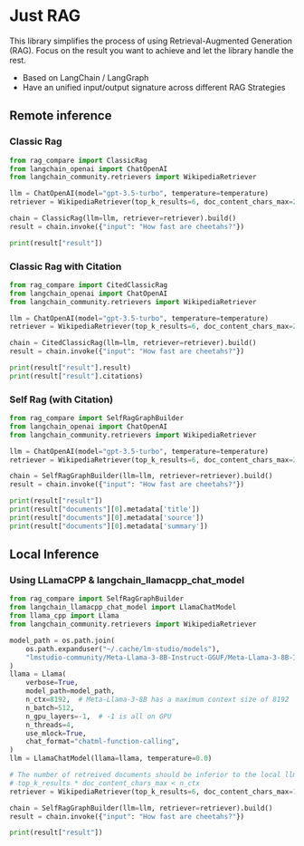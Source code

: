 # Just RAG

This library simplifies the process of using Retrieval-Augmented Generation (RAG). Focus on the result you want to achieve and let the library handle the rest.

- Based on LangChain / LangGraph
- Have an unified input/output signature across different RAG Strategies

## Remote inference
### Classic Rag

```python
from rag_compare import ClassicRag
from langchain_openai import ChatOpenAI
from langchain_community.retrievers import WikipediaRetriever

llm = ChatOpenAI(model="gpt-3.5-turbo", temperature=temperature)
retriever = WikipediaRetriever(top_k_results=6, doc_content_chars_max=2000)

chain = ClassicRag(llm=llm, retriever=retriever).build()
result = chain.invoke({"input": "How fast are cheetahs?"})

print(result["result"])
```

### Classic Rag with Citation

```python
from rag_compare import CitedClassicRag
from langchain_openai import ChatOpenAI
from langchain_community.retrievers import WikipediaRetriever

llm = ChatOpenAI(model="gpt-3.5-turbo", temperature=temperature)
retriever = WikipediaRetriever(top_k_results=6, doc_content_chars_max=2000)

chain = CitedClassicRag(llm=llm, retriever=retriever).build()
result = chain.invoke({"input": "How fast are cheetahs?"})

print(result["result"].result)
print(result["result"].citations)
```

### Self Rag (with Citation)

```python
from rag_compare import SelfRagGraphBuilder
from langchain_openai import ChatOpenAI
from langchain_community.retrievers import WikipediaRetriever

llm = ChatOpenAI(model="gpt-3.5-turbo", temperature=temperature)
retriever = WikipediaRetriever(top_k_results=6, doc_content_chars_max=2000)

chain = SelfRagGraphBuilder(llm=llm, retriever=retriever).build()
result = chain.invoke({"input": "How fast are cheetahs?"})

print(result["result"])
print(result["documents"][0].metadata['title'])
print(result["documents"][0].metadata['source'])
print(result["documents"][0].metadata['summary'])
```

## Local Inference
### Using LLamaCPP & langchain_llamacpp_chat_model

```python
from rag_compare import SelfRagGraphBuilder
from langchain_llamacpp_chat_model import LlamaChatModel
from llama_cpp import Llama
from langchain_community.retrievers import WikipediaRetriever

model_path = os.path.join(
    os.path.expanduser("~/.cache/lm-studio/models"),
    "lmstudio-community/Meta-Llama-3-8B-Instruct-GGUF/Meta-Llama-3-8B-Instruct-Q4_K_M.gguf",
)
llama = Llama(
    verbose=True,
    model_path=model_path,
    n_ctx=8192,  # Meta-Llama-3-8B has a maximum context size of 8192
    n_batch=512,
    n_gpu_layers=-1,  # -1 is all on GPU
    n_threads=4,
    use_mlock=True,
    chat_format="chatml-function-calling",
)
llm = LlamaChatModel(llama=llama, temperature=0.0)

# The number of retreived documents should be inferior to the local llm context size.
# top_k_results * doc_content_chars_max < n_ctx
retriever = WikipediaRetriever(top_k_results=6, doc_content_chars_max=1000)

chain = SelfRagGraphBuilder(llm=llm, retriever=retriever).build()
result = chain.invoke({"input": "How fast are cheetahs?"})

print(result["result"])
```
